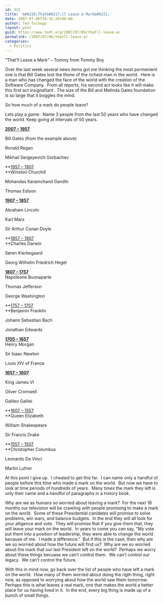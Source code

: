 ```yaml
---
id: 321
title: '&#8220;That&#8217;ll Leave a Mark&#8221;'
date: 2007-07-06T18:31:28+00:00
author: Ted Tschopp
layout: post
guid: https://www.tedt.org/2007/07/06/thatll-leave-a/
permalink: /2007/07/06/thatll-leave-a/
categories:
  - Politics
---
```

&#8220;That&#8217;ll Leave a Mark&#8221; &#8211; Tommy from Tommy Boy

Over the last week several news items got me thinking the most pormenient one is that Bill Gates lost the thone of the richest man in the world.  Here is a man who has changed the face of the world with the creation of the Software Company.  From all reports, his second act looks like it will make this first act insignafiant.  The size of the Bill and Melinda Gates foundation is so large that it boggles the mind.

So how much of a mark do people leave?

Lets play a game.  Name 3 people from the last 50 years who have changed the world. Keep going at intervals of 50 years.

**<span style="text-decoration:underline;">2007 – 1957</span>**
  
Bill Gates (from the example above)
  
Ronald Regan
  
Mikhail Sergeyevich Gorbachev

**<span style="text-decoration:underline;">1957 – 1907<br /> </span>**Winston Churchill
  
Mohandas Karamchand Gandhi
  
Thomas Edison

**<span style="text-decoration:underline;">1907 – 1857</span>**
  
Abraham Lincoln
  
Karl Marx
  
Sir Arthur Conan Doyle

**<span style="text-decoration:underline;">1857 – 1807<br /> </span>**Charles Darwin
  
Søren Kierkegaard
  
Georg Wilhelm Friedrich Hegel

<span style="text-decoration:underline;"><strong>1807 – 1757<br /> </strong></span>Napoleone Buonaparte
  
Thomas Jefferson
  
George Washington

**<span style="text-decoration:underline;">1757 – 1707<br /> </span>**Benjamin Franklin
  
Johann Sebastian Bach
  
Jonathan Edwards

<span style="text-decoration:underline;"><strong>1705 – 1657<br /> </strong></span>Henry Morgan
  
Sir Isaac Newton
  
Louis XIV of France

**<span style="text-decoration:underline;">1657 – 1607</span>**
  
King James VI
  
Oliver Cromwell
  
Galileo Galilei

**<span style="text-decoration:underline;">1607 – 1557<br /> </span>**Queen Elizabeth
  
William Shakespeare
  
Sir Francis Drake

**<span style="text-decoration:underline;">1557 – 1507<br /> </span>**Christopher Columbus
  
Leonardo Da Vinci
  
Martin Luther

At this point I give up.  I cheated to get this far.  I can name only a handful of people before this time who made a mark on the world.  But now we have to look at time periods of hundreds of years.  Many times the mark they left is only their name and a handful of paragraphs in a history book.

<p dir="ltr" style="margin-right:0;">
  Why are we as humans so worried about leaving a mark?  For the next 18 months our television will be crawling with people promising to make a mark on the world.  Some of these Presidential canidates will promise to solve problems, win wars, and balance budgets.  In the end they will all look for your alligence and vote.  They will promise that if you give them that, they will leave your mark on the world.  In years to come you can say, “My vote put them into a position of leadership, they were able to change the world because of me.  I made a difference.”  But if this is the case, then why are we so worried about how the future will find us?  Why are we so worried about the mark that our last President left on the world?  Perhaps we worry about these things becuase we can’t control them.  We can’t control our legacy.  We can’t control the future.
</p>

With this in mind now, go back over the list of people who have left a mark on the world.  How many of them worried about doing the rigth thing, right now, as opposed to worrying about how the world saw them tomorrow.  Perhaps this is what leaves a real mark, one that makes the world a better place for us having lived in it.  In the end, every big thing is made up of a bunch of small things.